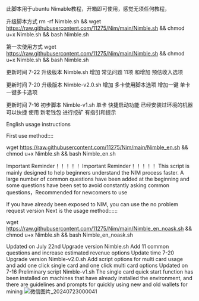 此脚本用于ubuntu Nimable教程，开箱即可使用，感觉无须任何教程，

升级脚本方式
rm -rf  Nimble.sh && wget https://raw.githubusercontent.com/11275/Nim/main/Nimble.sh && chmod u+x Nimble.sh && bash Nimble.sh 


第一次使用方式 
wget https://raw.githubusercontent.com/11275/Nim/main/Nimble.sh && chmod u+x Nimble.sh && bash Nimble.sh 



更新时间 7-22
升级版本 Nimble.sh
增加 常见问题 11项  和增加  预估收入选项

更新时间 7-20
升级版本 Nimble-v2.0.sh
增加 多卡使用脚本选项  增加一键 单卡 一键多卡选项


更新时间 7-16
初步脚本 Nimble-v1.sh
单卡 快捷启动功能 已经安装过环境的机器 可以快捷 使用  新老钱包 进行挖矿  有指引和提示


English usage instructions



First use method::::


wget https://raw.githubusercontent.com/11275/Nim/main/Nimble_en.sh && chmod u+x Nimble.sh && bash Nimble_en.sh 

Important Reminder！！！！！
Important Reminder！！！！！
This script is mainly designed to help beginners understand the NIM process faster. A large number of common questions have been added at the beginning and some questions have been set to avoid constantly asking common questions，Recommended for newcomers to use

If you have already been exposed to NIM, you can use the no problem request version
Next is the usage method::::::

wget https://raw.githubusercontent.com/11275/Nim/main/Nimble_en_noask.sh && chmod u+x Nimble.sh && bash Nimble_en_noask.sh 


Updated on July 22nd
Upgrade version Nimble.sh
Add 11 common questions and increase estimated revenue options
Update time 7-20
Upgrade version Nimble-v2.0.sh
Add script options for multi card usage and add one click single card and one click multi card options
Updated on 7-16
Preliminary script Nimble-v1.sh
The single card quick start function has been installed on machines that have already installed the environment, and there are guidelines and prompts for quickly using new and old wallets for mining
![微信图片_20240723000041](https://github.com/user-attachments/assets/c75104a6-492d-4b1b-ae7f-8dfdbb3c7801)
